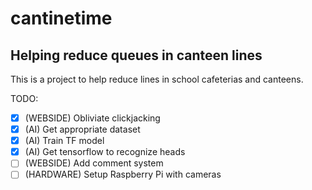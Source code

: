 # cantinetime
## Helping reduce queues in canteen lines

This is a project to help reduce lines in school cafeterias and canteens.

TODO:
- [x] (WEBSIDE) Obliviate clickjacking
- [x] (AI) Get appropriate dataset
- [x] (AI) Train TF model
- [x] (AI) Get tensorflow to recognize heads
- [ ] (WEBSIDE) Add comment system
- [ ] (HARDWARE) Setup Raspberry Pi with cameras
